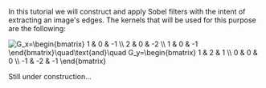 In this tutorial we will construct and apply Sobel filters with the intent of extracting an image's edges. The kernels that will be used for this purpose are the following:


<img src="https://latex.codecogs.com/gif.latex?\quad\quad G_x=\begin{bmatrix}&space;1&space;&&space;0&space;&&space;-1&space;\\&space;2&space;&&space;0&space;&&space;-2&space;\\&space;1&space;&&space;0&space;&&space;-1&space;\end{bmatrix}\quad\text{and}\quad&space;G_y=\begin{bmatrix}&space;1&space;&&space;2&space;&&space;1&space;\\&space;0&space;&&space;0&space;&&space;0&space;\\&space;-1&space;&&space;-2&space;&&space;-1&space;\end{bmatrix}" title="G_x=\begin{bmatrix} 1 & 0 & -1 \\ 2 & 0 & -2 \\ 1 & 0 & -1 \end{bmatrix}\quad\text{and}\quad G_y=\begin{bmatrix} 1 & 2 & 1 \\ 0 & 0 & 0 \\ -1 & -2 & -1 \end{bmatrix}" />


Still under construction...
